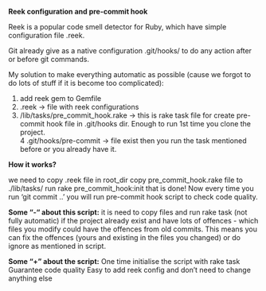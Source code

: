 __Reek configuration and pre-commit hook__

Reek is a popular code smell detector for Ruby, which have simple configuration file .reek.

Git already give as a native configuration .git/hooks/ to do any action after or before git commands.

My solution to make everything automatic  as possible (cause we forgot to do lots of stuff if it is become too complicated):
1. add reek gem to Gemfile <br />
2. .reek -> file with reek configurations <br />
3. /lib/tasks/pre_commit_hook.rake -> this is rake task file for create pre-commit hook file in .git/hooks dir. Enough to run 1st time you clone the project. <br />
4 .git/hooks/pre-commit -> file exist then you run the task mentioned before or you already have it. <br />

__How it works?__

we need to copy .reek file in root_dir
copy pre_commit_hook.rake file to  ./lib/tasks/
run rake pre_commit_hook:init
that is done!
Now every time you run ‘git commit ..’ you will run pre-commit hook script to check code quality.

__Some “-“ about this script:__
it is need to copy files and run rake task (not fully automatic)
if the project already exist and have lots of offences - which files you modify could have the offences from old commits. This means you can fix the offences (yours and existing in the files you changed) or do ignore as mentioned in script.

__Some “+” about the script:__
One time initialise the script with rake task
Guarantee code quality
Easy to add reek config and don’t need to change anything else
